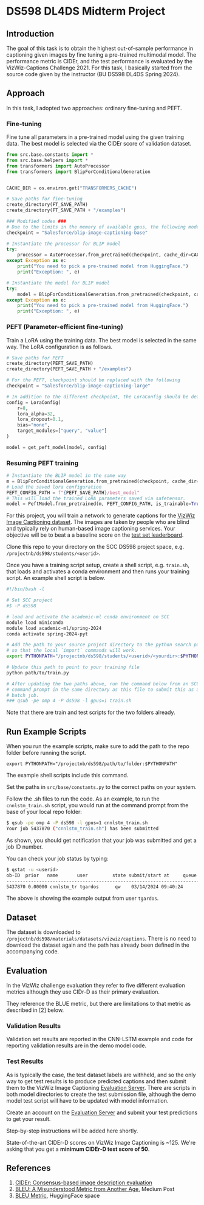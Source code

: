 # DS598 DL4DS Midterm Project

## Introduction
The goal of this task is to obtain the highest out-of-sample performance in captioning given images by fine tuning a pre-trained multimodal model. The performance metric is CIDEr, and the test performance is evaluated by the VizWiz-Captions Challenge 2021. For this task, I basically started from the source code given by the instructor (BU DS598 DL4DS Spring 2024).

## Approach
In this task, I adopted two approaches: ordinary fine-tuning and PEFT.

### Fine-tuning
Fine tune all parameters in a pre-trained model using the given training data. The best model is selected via the CIDEr score of validation dataset.

```python
from src.base.constants import *
from src.base.helpers import *
from transformers import AutoProcessor
from transformers import BlipForConditionalGeneration


CACHE_DIR = os.environ.get("TRANSFORMERS_CACHE")

# Save paths for fine-tuning
create_directory(FT_SAVE_PATH)
create_directory(FT_SAVE_PATH + "/examples")

### Modified codes ###
# Due to the limits in the memory of available gpus, the following model is used for fine-tuning
checkpoint = "Salesforce/blip-image-captioning-base"

# Instantiate the processor for BLIP model
try:
    processor = AutoProcessor.from_pretrained(checkpoint, cache_dir=CACHE_DIR)
except Exception as e:
    print("You need to pick a pre-trained model from HuggingFace.")
    print("Exception: ", e)

# Instantiate the model for BLIP model
try:
    model = BlipForConditionalGeneration.from_pretrained(checkpoint, cache_dir=CACHE_DIR)
except Exception as e:
    print("You need to pick a pre-trained model from HuggingFace.")
    print("Exception: ", e)
```

### PEFT (Parameter-efficient fine-tuning)
Train a LoRA using the training data. The best model is selected in the same way. The LoRA configuration is as follows.

```python
# Save paths for PEFT
create_directory(PEFT_SAVE_PATH)
create_directory(PEFT_SAVE_PATH + "/examples")

# For the PEFT, checkpoint should be replaced with the following
checkpoint = "Salesforce/blip-image-captioning-large"

# In addition to the different checkpoint, the LoraConfig should be defined
config = LoraConfig(
    r=8,
    lora_alpha=32,
    lora_dropout=0.1,
    bias="none",
    target_modules=["query", "value"]
)

model = get_peft_model(model, config)
```

### Resuming PEFT training
```python
# Instantiate the BLIP model in the same way
m = BlipForConditionalGeneration.from_pretrained(checkpoint, cache_dir=CACHE_DIR)
# Load the saved lora configuration
PEFT_CONFIG_PATH = f"{PEFT_SAVE_PATH}/best_model"
# This will load the trained LoRA parameters saved via safetensor.
model = PeftModel.from_pretrained(m, PEFT_CONFIG_PATH, is_trainable=True, cache_dir=CACHE_DIR) # Unless is_trainable=True, the loaded parameters cannot be trained.
```

For this project, you will train a network to generate captions for the 
[VizWiz Image Captioning dataset](https://vizwiz.org/tasks-and-datasets/image-captioning/).
The images are taken by people who are blind and typically rely on
human-based image captioning services.  Your objective will be to beat a
a baseline score on the [test set leaderboard](https://eval.ai/web/challenges/challenge-page/739/leaderboard/2006).


Clone this repo to your directory on the SCC DS598 project space, e.g.
`/projectnb/ds598/students/<userid>`.

Once you have a training script setup, create a shell script, e.g. `train.sh`,
that loads and activates a conda environment and then runs your training
script. An example shell script is below.

```sh
#!/bin/bash -l

# Set SCC project
#$ -P ds598

# load and activate the academic-ml conda environment on SCC
module load miniconda
module load academic-ml/spring-2024
conda activate spring-2024-pyt

# Add the path to your source project directory to the python search path
# so that the local `import` commands will work.
export PYTHONPATH="/projectnb/ds598/students/<userid>/<yourdir>:$PYTHONPATH"

# Update this path to point to your training file
python path/to/train.py

# After updating the two paths above, run the command below from an SCC
# command prompt in the same directory as this file to submit this as a
# batch job.
### qsub -pe omp 4 -P ds598 -l gpus=1 train.sh
```

Note that there are train and test scripts for the two folders already.

## Run Example Scripts

When you run the example scripts, make sure to add the path to the repo
folder before running the script. 

```export PYTHONPATH="/projectnb/ds598/path/to/folder:$PYTHONPATH"```

The example shell scripts include this command.


Set the paths in `src/base/constants.py` to the correct paths on your system.

Follow the .sh files to run the code. As an example, to run the `cnnlstm_train.sh`
script, you would run at the command prompt from the base of your local repo
folder:

```sh
$ qsub -pe omp 4 -P ds598 -l gpus=1 cnnlstm_train.sh
Your job 5437870 ("cnnlstm_train.sh") has been submitted
```
As shown, you should get notification that your job was submitted and get a 
job ID number.

You can check your job status by typing:

```sh
$ qstat -u <userid>
ob-ID  prior   name       user         state submit/start at     queue                          slots ja-task-ID 
-----------------------------------------------------------------------------------------------------------------
5437870 0.00000 cnnlstm_tr tgardos      qw    03/14/2024 09:40:24 
```

The above is showing the example output from user `tgardos`.

## Dataset

The dataset is downloaded to 
`/projectnb/ds598/materials/datasets/vizwiz/captions`. There is no need to 
download the dataset again and the path has already been defined in the 
accompanying code.

## Evaluation

In the VizWiz challenge evaluation they refer to five different evaluation
metrics although they use CIDr-D as their primary evaluation.

They reference the BLUE metric, but there are limitations to that metric as
described in [2] below.

### Validation Results

Validation set results are reported in the CNN-LSTM example and code for reporting validation results are in the demo model code.

### Test Results

As is typically the case, the test dataset labels are withheld, and so the only way to get test results is to produce predicted captions and
then submit them to the VizWiz Image Captioning [Evaluation Server](https://eval.ai/web/challenges/challenge-page/739/overview). There are
scripts in both model directories to create the test submission file, although the demo model test script will have to be updated with model 
information.

Create an account on the [Evaluation Server](https://eval.ai/web/challenges/challenge-page/739/overview) and submit your test predictions
to get your result.

Step-by-step instructions will be added here shortly.

State-of-the-art CIDEr-D scores on VizWiz Image Captioning is ~125. We're asking that you get a **minimum CIDEr-D test score of 50**.

## References

1. [CIDEr: Consensus-based image description evaluation](https://ieeexplore.ieee.org/document/7299087)
2. [BLEU: A Misunderstood Metric from Another Age](https://towardsdatascience.com/bleu-a-misunderstood-metric-from-another-age-d434e18f1b37), Medium Post
3. [BLEU Metric](https://huggingface.co/spaces/evaluate-metric/bleu), HuggingFace space



